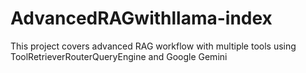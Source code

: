 # AdvancedRAGwithllama-index
This project covers advanced RAG workflow with multiple tools using ToolRetrieverRouterQueryEngine and Google Gemini
